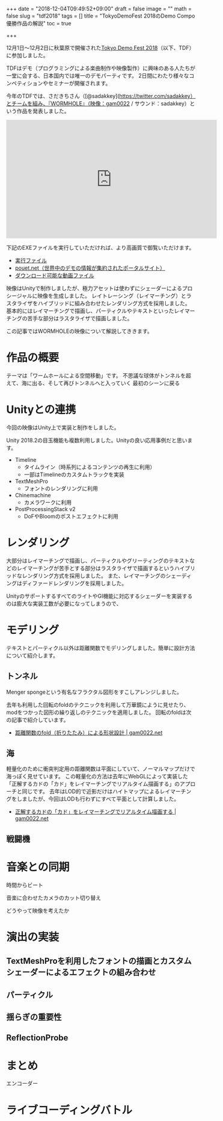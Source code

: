 +++
date = "2018-12-04T09:49:52+09:00"
draft = false
image = ""
math = false
slug = "tdf2018"
tags = []
title = "TokyoDemoFest 2018のDemo Compo優勝作品の解説"
toc = true

+++

12月1日～12月2日に秋葉原で開催された[Tokyo Demo Fest 2018](http://tokyodemofest.jp/2018/)（以下、TDF）に参加しました。

TDFはデモ（プログラミングによる楽曲制作や映像製作）に興味のある人たちが一堂に会する、日本国内では唯一のデモパーティです。
2日間にわたり様々なコンペティションやセミナーが開催されます。

今年のTDFでは、さだきちさん（[@sadakkey](https://twitter.com/sadakkey）とチームを組み、『WORMHOLE』（映像：gam0022 / サウンド：sadakkey）という作品を発表しました。

<iframe width="560" height="315" src="https://www.youtube.com/embed/k5MotEfghjQ" frameborder="0" allow="accelerometer; autoplay; encrypted-media; gyroscope; picture-in-picture" allowfullscreen></iframe> 

下記のEXEファイルを実行していただければ、より高画質で御覧いただけます。

- [実行ファイル](https://files.scene.org/view/parties/2018/tokyodemofest18/demo/wormhole.zip)
- [pouet.net（世界中のデモの情報が集約されたポータルサイト）](https://www.pouet.net/prod.php?which=79380)
- [ダウンロード可能な動画ファイル](https://drive.google.com/file/d/1GxyxjOyGBRcofMVKILmJtlmYaMZ5XoGx/view)

映像はUnityで制作しましたが、極力アセットは使わずにシェーダーによるプロシージャルに映像を生成しました。
レイトレーシング（レイマーチング）とラスタライザをハイブリッドに組み合わせたレンダリング方式を採用しました。
基本的にはレイマーチングで描画し、パーティクルやテキストといったレイマーチングの苦手な部分はラスタライザで描画しました。

この記事ではWORMHOLEの映像について解説してききます。

# 作品の概要
テーマは「ワームホールによる空間移動」です。
不思議な球体がトンネルを超えて、海に出る、そして再びトンネルへと入っていく
最初のシーンに戻る

# Unityとの連携

今回の映像はUnity上で実装と制作をしました。

Unity 2018.2の目玉機能も複数利用しました。Unityの良い応用事例だと思います。

- Timeline
    - タイムライン（時系列によるコンテンツの再生に利用）
    - 一部はTimelineのカスタムトラックを実装
- TextMeshPro
    - フォントのレンダリングに利用
- Chinemachine
    - カメラワークに利用
- PostProcessingStack v2
    - DoFやBloomのポストエフェクトに利用

# レンダリング

大部分はレイマーチングで描画し、パーティクルやグリーティングのテキストなどのレイマーチングが苦手とする部分はラスタライザで描画するというハイブリッドなレンダリング方式を採用しました。
また、レイマーチングのシェーディングはディファードレンダリングを採用しました。

UnityのサポートするすべてのライトやGI機能に対応するシェーダーを実装するのは膨大な実装工数が必要になってしまうので、

# モデリング

テキストとパーティクル以外は距離関数でモデリングしました。簡単に設計方法について紹介します。

## トンネル

Menger spongeという有名なフラクタル図形をすこしアレンジしました。

去年も利用した回転のfoldのテクニックを利用して万華鏡にように見せたり、modをつかった図形の繰り返しのテクニックを適用しました。
回転のfoldは次の記事で紹介しています。

- [距離関数のfold（折りたたみ）による形状設計 | gam0022.net](https://gam0022.net/blog/2017/03/02/raymarching-fold/)

## 海

軽量化のために衝突判定用の距離関数は平面にしていて、ノーマルマップだけで海っぽく見せています。
この軽量化の方法は去年にWebGLによって実装した「正解するカドの「カド」をレイマーチングでリアルタイム描画する」のアプローチと同じです。
去年はLOD的で近影だけはハイトマップによるレイマーチングをしましたが、今回はLODも行わずにすべて平面として計算しました。

- [正解するカドの「カド」をレイマーチングでリアルタイム描画する | gam0022.net](https://gam0022.net/blog/2017/06/30/raymarching-kado/)


## 戦闘機

# 音楽との同期

時間からビート

音楽に合わせたカメラのカット切り替え

どうやって映像を考えたか

# 演出の実装

## TextMeshProを利用したフォントの描画とカスタムシェーダーによるエフェクトの組み合わせ

## パーティクル

## 揺らぎの重要性

## ReflectionProbe

# まとめ

エンコーダー

# ライブコーディングバトル